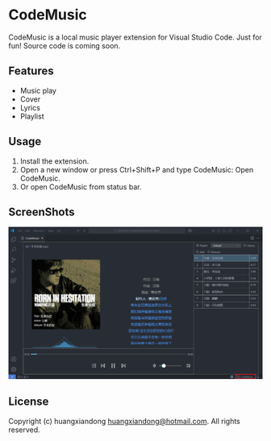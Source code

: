 # CodeMusic
CodeMusic is a local music player extension for Visual Studio Code.
Just for fun!
Source code is coming soon.

## Features
* Music play
* Cover
* Lyrics
* Playlist
  
## Usage
1. Install the extension.
2. Open a new window or press Ctrl+Shift+P and type CodeMusic: Open CodeMusic.
3. Or open CodeMusic from status bar.
   
## ScreenShots
<img src=https://raw.githubusercontent.com/huangxiandong/codemusic/main/snapshots/1.png?>

## License

Copyright (c) huangxiandong <huangxiandong@hotmail.com>. All rights reserved.
